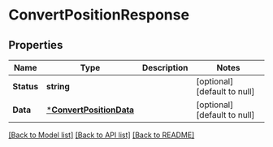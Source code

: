 # ConvertPositionResponse

## Properties
Name | Type | Description | Notes
------------ | ------------- | ------------- | -------------
**Status** | **string** |  | [optional] [default to null]
**Data** | [***ConvertPositionData**](ConvertPositionData.md) |  | [optional] [default to null]

[[Back to Model list]](../README.md#documentation-for-models) [[Back to API list]](../README.md#documentation-for-api-endpoints) [[Back to README]](../README.md)

